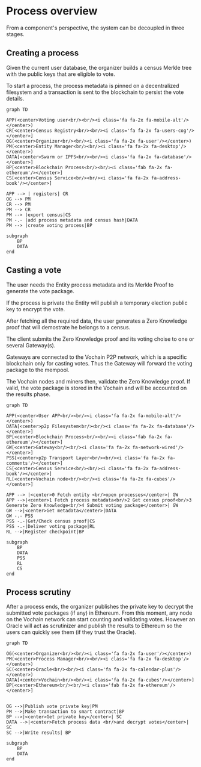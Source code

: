 # Process overview

From a component's perspective, the system can be decoupled in three stages.

## Creating a process

Given the current user database, the organizer builds a census Merkle tree with the public keys that are eligible to vote. 

To start a process, the process metadata is pinned on a decentralized filesystem and a transaction is sent to the blockchain to persist the vote details.

```mermaid
graph TD

APP(<center>Voting user<br/><br/><i class='fa fa-2x fa-mobile-alt'/></center>)
CR[<center>Census Registry<br/><br/><i class='fa fa-2x fa-users-cog'/></center>]
OG(<center>Organizer<br/><br/><i class='fa fa-2x fa-user'/></center>)
PM(<center>Entity Manager<br/><br/><i class='fa fa-2x fa-desktop'/></center>)
DATA[<center>Swarm or IPFS<br/><br/><i class='fa fa-2x fa-database'/></center>]
BP[<center>Blockchain Process<br/><br/><i class='fab fa-2x fa-ethereum'/></center>]
CS[<center>Census Service<br/><br/><i class='fa fa-2x fa-address-book'/></center>]

APP --> | registers| CR
OG --> PM
CR --> PM
PM --> CR
PM --> |export census|CS
PM -.- |add process metadata and census hash|DATA
PM --> |create voting process|BP

subgraph 
	BP
	DATA
end
```

## Casting a vote

The user needs the Entity process metadata and its Merkle Proof to generate the vote package. 

If the process is private the Entity will publish a temporary election public key to encrypt the vote.

After fetching all the required data, the user generates a Zero Knowledge proof that will demostrate he belongs to a census. 

The client submits the Zero Knowledge proof and its voting choise to one or several Gateway(s).

Gateways are connected to the Vochain P2P network, which is a specific blockchain only for casting votes. Thus the Gateway will forward the voting package to the mempool.

The Vochain nodes and miners then, validate the Zero Knowledge proof. If valid, the vote package is stored in the Vochain and will be accounted on the results phase.

```mermaid
graph TD

APP(<center>User APP<br/><br/><i class='fa fa-2x fa-mobile-alt'/></center>)
DATA[<center>p2p Filesystem<br/><br/><i class='fa fa-2x fa-database'/></center>]
BP[<center>Blockchain Process<br/><br/><i class='fab fa-2x fa-ethereum'/></center>]
GW[<center>Gateway<br/><br/><i class='fa fa-2x fa-network-wired'/></center>]
PSS[<center>p2p Transport Layer<br/><br/><i class='fa fa-2x fa-comments'/></center>]
CS[<center>Census Service<br/><br/><i class='fa fa-2x fa-address-book'/></center>]
RL[<center>Vochain node<br/><br/><i class='fa fa-2x fa-cubes'/></center>]

APP --> |<center>0 Fetch entity <br/>open processes</center>| GW
APP -->|<center>1 Fetch process metadata<br/>2 Get census proof<br/>3 Generate Zero Knowledge<br/>4 Submit voting package</center>| GW
GW -->|<center>Get metadata</center>|DATA
GW -.- PSS
PSS -.-|Get/Check census proof|CS
PSS -.-|Deliver voting package|RL
RL -->|Register checkpoint|BP

subgraph 
	BP
	DATA
	PSS
	RL
	CS
end

```

## Process scrutiny

After a process ends, the organizer publishes the private key to decrypt the submitted vote packages (if any) in Ethereum.  From this moment, any node on the Vochain network can start counting and validating votes. However an Oracle will act as scrutinizer and publish the results to Ethereum so the users can quickly see them (if they trust the Oracle).


```mermaid
graph TD

OG(<center>Organizer<br/><br/><i class='fa fa-2x fa-user'/></center>)
PM(<center>Process Manager<br/><br/><i class='fa fa-2x fa-desktop'/></center>)
SC(<center>Oracle<br/><br/><i class='fa fa-2x fa-calendar-plus'/></center>)
DATA[<center>Vochain<br/><br/><i class='fa fa-2x fa-cubes'/></center>]
BP[<center>Ethereum<br/><br/><i class='fab fa-2x fa-ethereum'/></center>]


OG -->|Publish vote private key|PM
PM -->|Make transaction to smart contract|BP
BP -->|<center>Get private key</center>| SC
DATA -->|<center>Fetch process data <br/>and decrypt votes</center>| SC
SC -->|Write results| BP

subgraph 
	BP
	DATA
end

```

